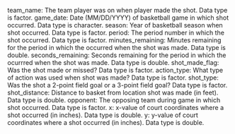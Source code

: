 team_name: The team player was on when player made the shot. Data type is factor.
game_date: Date (MM/DD/YYYY) of basketball game in which shot occurred. Data type is character.
season: Year of basketball season when shot occurred. Data type is factor.
period: The period number in which the shot occurred. Data type is factor.
minutes_remaining: Minutes remaining for the period in which the occurred when the shot was made. Data type is double.
seconds_remaining: Seconds remaining for the period in which the ocurrred when the shot was made. Data type is double.
shot_made_flag: Was the shot made or missed? Data type is factor.
action_type: What type of action was used when shot was made? Data type is factor.
shot_type: Was the shot a 2-point field goal or a 3-point field goal? Data type is factor.
shot_distance: Distance to basket from location shot was made (in feet). Data type is double.
opponent: The opposing team during game in which shot occurred. Data type is factor.
x: x-value of court coordinates where a shot occurred (in inches). Data type is double.
y: y-value of court coordinates where a shot occurred (in inches). Data type is double.
